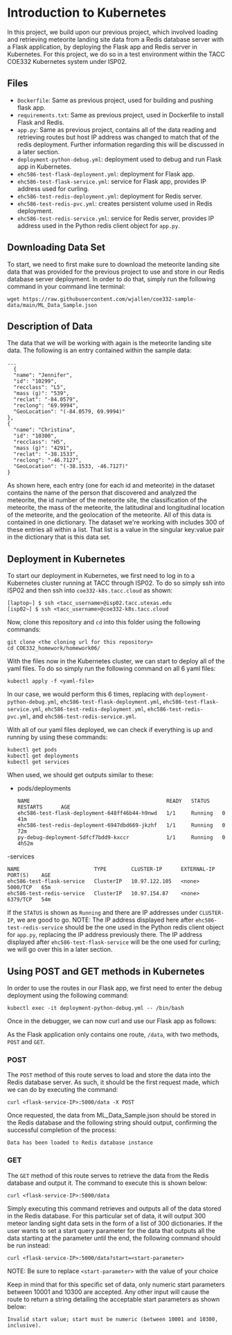 # Introduction to Kubernetes

In this project, we build upon our previous project, which involved loading and retrieving meteorite landing site data from a Redis database server with a Flask application, by deploying the Flask app and Redis server in Kubernetes. For this project, we do so in a test environment within the TACC COE332 Kubernetes system under ISP02.

## Files
- `Dockerfile`: Same as previous project, used for building and pushing flask app.
- `requirements.txt`: Same as previous project, used in Dockerfile to install Flask and Redis.
- `app.py`: Same as previous project, contains all of the data reading and retrieving routes but host IP address was changed to match that of the redis deployment. Further information regarding this will be discussed in a later section.
- `deployment-python-debug.yml`: deployment used to debug and run Flask app in Kubernetes.
- `ehc586-test-flask-deployment.yml`: deployment for Flask app.
- `ehc586-test-flask-service.yml`: service for Flask app, provides IP address used for curling.
- `ehc586-test-redis-deployment.yml`: deployment for Redis server.
- `ehc586-test-redis-pvc.yml`: creates persistent volume used in Redis deployment.
- `ehc586-test-redis-service.yml`: service for Redis server, provides IP address used in the Python redis client object for `app.py`.

## Downloading Data Set

To start, we need to first make sure to download the meteorite landing site data that was provided for the previous project to use and store in our Redis database server deployment. In order to do that, simply run the following command in your command line terminal:
```
wget https://raw.githubusercontent.com/wjallen/coe332-sample-data/main/ML_Data_Sample.json
```

## Description of Data

The data that we will be working with again is the meteorite landing site data. The following is an entry contained within the sample data:
  ```
  ...
    {
    "name": "Jennifer",
    "id": "10299",
    "recclass": "L5",
    "mass (g)": "539",
    "reclat": "-84.0579",
    "reclong": "69.9994",
    "GeoLocation": "(-84.0579, 69.9994)"
  },
  {
    "name": "Christina",
    "id": "10300",
    "recclass": "H5",
    "mass (g)": "4291",
    "reclat": "-38.1533",
    "reclong": "-46.7127",
    "GeoLocation": "(-38.1533, -46.7127)"
  }
  ```
  
As shown here, each entry (one for each id and meteorite) in the dataset contains the name of the person that discovered and analyzed the meteorite, the id number of the meteorite site, the classification of the meteorite, the mass of the meteorite, the latitudinal and longitudinal location of the meteorite, and the geolocation of the meteorite. All of this data is contained in one dictionary. The dataset we're working with includes 300 of these entries all within a list. That list is a value in the singular key:value pair in the dictionary that is this data set.

## Deployment in Kubernetes

To start our deployment in Kubernetes, we first need to log in to a Kubernetes cluster running at TACC through ISP02. To do so simply ssh into ISP02 and then ssh into `coe332-k8s.tacc.cloud` as shown:
```
[laptop~] $ ssh <tacc_username>@isp02.tacc.utexas.edu
[isp02~] $ ssh <tacc_username>@coe332-k8s.tacc.cloud
```

Now, clone this repository and `cd` into this folder using the following commands:
```
git clone <the cloning url for this repository>
cd COE332_homework/homework06/
```

With the files now in the Kubernetes cluster, we can start to deploy all of the yaml files. To do so simply run the following command on all 6 yaml files:
```
kubectl apply -f <yaml-file>
```
In our case, we would perform this 6 times, replacing <yaml-file> with `deployment-python-debug.yml`, `ehc586-test-flask-deployment.yml`, `ehc586-test-flask-service.yml`, `ehc586-test-redis-deployment.yml`, `ehc586-test-redis-pvc.yml`, and `ehc586-test-redis-service.yml`.
  
With all of our yaml files deployed, we can check if everything is up and running by using these commands:
```
kubectl get pods
kubectl get deployments
kubectl get services
```
When used, we should get outputs similar to these:
- pods/deployments
  ```
  NAME                                            READY   STATUS    RESTARTS      AGE
  ehc586-test-flask-deployment-648ff46b44-h9nwd   1/1     Running   0             41m
  ehc586-test-redis-deployment-6947dbd669-jkzhf   1/1     Running   0             72m
  py-debug-deployment-5dfcf7bdd9-kxccr            1/1     Running   0             4h52m
  ```
-services
  ```
  NAME                        TYPE        CLUSTER-IP      EXTERNAL-IP   PORT(S)    AGE
  ehc586-test-flask-service   ClusterIP   10.97.122.105   <none>        5000/TCP   65m
  ehc586-test-redis-service   ClusterIP   10.97.154.87    <none>        6379/TCP   54m
  ```
  
If the `STATUS` is shown as `Running` and there are IP addresses under `CLUSTER-IP`, we are good to go. 
NOTE: The IP address displayed here after `ehc586-test-redis-service` should be the one used in the Python redis client object for `app.py`, replacing the IP address previously there. The IP address displayed after `ehc586-test-flask-service` will be the one used for curling; we will go over this in a later section.
  
## Using POST and GET methods in Kubernetes

In order to use the routes in our Flask app, we first need to enter the debug deployment using the following command:
```
kubectl exec -it deployment-python-debug.yml -- /bin/bash
```

Once in the debugger, we can now curl and use our Flask app as follows:
  
As the Flask application only contains one route, `/data`, with two methods, `POST` and `GET`.

### POST
The `POST` method of this route serves to load and store the data into the Redis database server. As such, it should be the first request made, which we can do by executing the command:
```
curl <flask-service-IP>:5000/data -X POST
```
Once requested, the data from ML_Data_Sample.json should be stored in the Redis database and the following string should output, confirming the successful completion of the process:
```
Data has been loaded to Redis database instance
```

### GET
The `GET` method of this route serves to retrieve the data from the Redis database and output it. The command to execute this is shown below:
```
curl <flask-service-IP>:5000/data
```
Simply executing this command retrieves and outputs all of the data stored in the Redis database. For this particular set of data, it will output 300 meteor landing sight data sets in the form of a list of 300 dictionaries. If the user wants to set a start query parameter for the data that outputs all the data starting at the parameter until the end, the following command should be run instead:
```
curl <flask-service-IP>:5000/data?start=<start-parameter>
```
NOTE: Be sure to replace `<start-parameter>` with the value of your choice

Keep in mind that for this specific set of data, only numeric start parameters between 10001 and 10300 are accepted. Any other input will cause the route to return a string detailing the acceptable start parameters as shown below:
```
Invalid start value; start must be numeric (between 10001 and 10300, inclusive).
```

